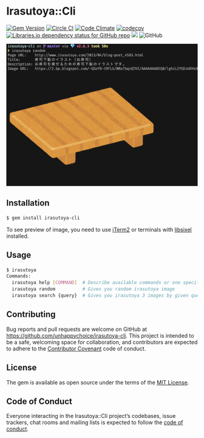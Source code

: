 # Irasutoya::Cli

[![Gem Version](https://badge.fury.io/rb/irasutoya-cli.svg)](https://badge.fury.io/rb/irasutoya-cli)
[![Circle CI](https://circleci.com/gh/unhappychoice/irasutoya-cli.svg?style=shield)](https://circleci.com/gh/unhappychoice/irasutoya-cli)
[![Code Climate](https://codeclimate.com/github/unhappychoice/irasutoya-cli/badges/gpa.svg)](https://codeclimate.com/github/unhappychoice/irasutoya-cli)
[![codecov](https://codecov.io/gh/unhappychoice/irasutoya-cli/branch/master/graph/badge.svg)](https://codecov.io/gh/unhappychoice/irasutoya-cli)
[![Libraries.io dependency status for GitHub repo](https://img.shields.io/librariesio/github/unhappychoice/irasutoya-cli.svg)](https://libraries.io/github/unhappychoice/irasutoya-cli)
![](http://ruby-gem-downloads-badge.herokuapp.com/irasutoya-cli?type=total)
![GitHub](https://img.shields.io/github/license/unhappychoice/irasutoya-cli.svg)

![](./images/example.png)

## Installation

```sh
$ gem install irasutoya-cli
```

To see preview of image, you need to use [iTerm2](https://iterm2.com/index.html) or terminals with [libsixel](https://github.com/saitoha/libsixel) installed.

## Usage

```sh
$ irasutoya
Commands:
  irasutoya help [COMMAND]  # Describe available commands or one specific command
  irasutoya random          # Gives you random irasutoya image
  irasutoya search {query}  # Gives you irasutoya 3 images by given query
```

## Contributing

Bug reports and pull requests are welcome on GitHub at https://github.com/unhappychoice/irasutoya-cli. This project is intended to be a safe, welcoming space for collaboration, and contributors are expected to adhere to the [Contributor Covenant](http://contributor-covenant.org) code of conduct.

## License

The gem is available as open source under the terms of the [MIT License](https://opensource.org/licenses/MIT).

## Code of Conduct

Everyone interacting in the Irasutoya::Cli project’s codebases, issue trackers, chat rooms and mailing lists is expected to follow the [code of conduct](https://github.com/unhappychoice/irasutoya-cli/blob/master/CODE_OF_CONDUCT.md).
